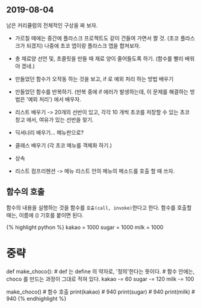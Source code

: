
## 2019-08-04
남은 커리큘럼의 전체적인 구상을 짜 보자.


* 가르칠 때에는 중간에 플라스크 프로젝트도 같이 건들여 가면서 짤 것.
  (초코 플라스크가 되겠지) 나중에 초코 앱이랑 플라스크 앱을 합쳐보자.

* 총 재료양 선언 및, 초콜릿을 만들 때 재료 양이 줄어들도록 하기. 
(함수를 빨리 배워야 겠네.)

* 만들었던 함수가 오작동 하는 것을 보고, if 로 예외 처리 하는 방법 배우기

* 만들었던 함수를 반복하기. (반복 중에 if 에러가 발생하는데, 이 문제를 해결하는 방법은
'예외 처리') 에서 배우자.

* 리스트 배우기 -> 20개의 선반이 있고, 각각 10 개씩 초코를 저장할 수 있는
초코 창고 에서, 여유가 있는 선반을 찾기.

* 딕셔너리 배우기... 메뉴판으로?

* 클래스 배우기 (각 초코 메뉴를 객체화 하기.)

* 상속

* 리스트 컴프리헨션 -> 메뉴 리스트 안의 메뉴의 메소드를 호출 할 때 쓰자.



## 함수의 호출
함수의 내용을 실행하는 것을 함수를 `호출(call, invoke)`한다고 한다.
함수를 호출할 때는, 이름에 () 기호를 붙이면 된다.

{% highlight python %}
kakao = 1000
sugar = 1000
milk = 1000

# 중략

def make_choco(): # def 는 define 의 약자로, '정의'한다는 뜻이다.
    # 함수 안에는, choco 를 만드는 과정이 그대로 적혀 있다.
    kakao -= 60
    sugar -= 120
    milk -= 100

make_choco() # 함수 호출
print(kakao) # 940
print(sugar) # 940
print(milk) # 940
{% endhighlight %}



